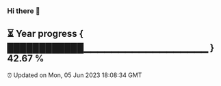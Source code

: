 ### Hi there 👋
⏳ Year progress { ████████████▁▁▁▁▁▁▁▁▁▁▁▁▁▁▁▁▁▁ } 42.67 %
---
⏰ Updated on Mon, 05 Jun 2023 18:08:34 GMT

